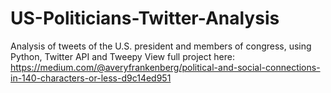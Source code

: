# US-Politicians-Twitter-Analysis
Analysis of tweets of the U.S. president and members of congress, using Python, Twitter API and Tweepy
View full project here: https://medium.com/@averyfrankenberg/political-and-social-connections-in-140-characters-or-less-d9c14ed951
